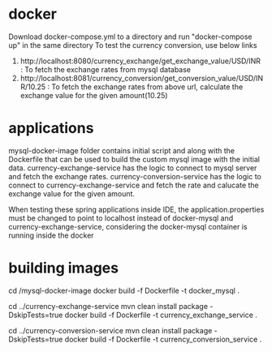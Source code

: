 # docker
Download docker-compose.yml to a directory and run "docker-compose up" in the same directory
To test the currency conversion, use below links
  1. http://localhost:8080/currency_exchange/get_exchange_value/USD/INR : To fetch the exchange rates from mysql database
  2. http://localhost:8081/currency_conversion/get_conversion_value/USD/INR/10.25 : To fetch the exchange rates from above url, calculate the exchange value for the given amount(10.25)

# applications
mysql-docker-image folder contains initial script and along with the Dockerfile that can be used to build the custom mysql image with the initial data.
currency-exchange-service has the logic to connect to mysql server and fetch the exchange rates.
currency-conversion-service has the logic to connect to currency-exchange-service and fetch the rate and calucate the exchange value for the given amount.

When testing these spring applications inside IDE, the application.properties must be changed to point to localhost instead of docker-mysql and currency-exchange-service, considering the docker-mysql container is running inside the docker

# building images

cd <path to>/mysql-docker-image
docker build -f Dockerfile -t docker_mysql .


cd ../currency-exchange-service 
mvn clean install package -DskipTests=true 
docker build -f Dockerfile -t currency_exchange_service .


cd ../currency-conversion-service 
mvn clean install package -DskipTests=true 
docker build -f Dockerfile -t currency_conversion_service .
